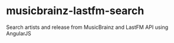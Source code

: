 # musicbrainz-lastfm-search
Search artists and release from MusicBrainz and LastFM API using AngularJS
